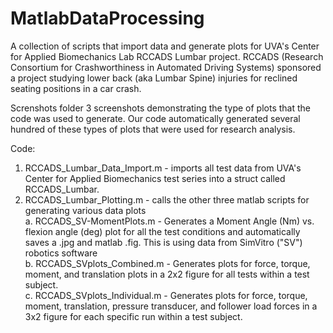 # MatlabDataProcessing
A collection of scripts that import data and generate plots for UVA's Center for Applied Biomechanics Lab RCCADS Lumbar project. RCCADS (Research Consortium for Crashworthiness in Automated Driving Systems) sponsored a project studying lower back (aka Lumbar Spine) injuries for reclined seating positions in a car crash.

Screnshots folder
  3 screenshots demonstrating the type of plots that the code was used to generate. Our code automatically generated several hundred of these types of plots that were used for research analysis. 

Code:
1. RCCADS_Lumbar_Data_Import.m - imports all test data from UVA's Center for Applied Biomechanics test series into a struct called RCCADS_Lumbar.
2. RCCADS_Lumbar_Plotting.m - calls the other three matlab scripts for generating various data plots <br>
       a. RCCADS_SV-MomentPlots.m - Generates a Moment Angle (Nm) vs. flexion angle (deg) plot for all the test conditions and automatically saves a .jpg and matlab .fig. This is using data from SimVitro ("SV") robotics software <br>
   b. RCCADS_SVplots_Combined.m - Generates plots for force, torque, moment, and translation plots in a 2x2 figure for all tests within a test subject. <br>
   c. RCCADS_SVplots_Individual.m - Generates plots for force, torque, moment, translation, pressure transducer, and follower load forces in a 3x2 figure for each specific run within a test subject. 



